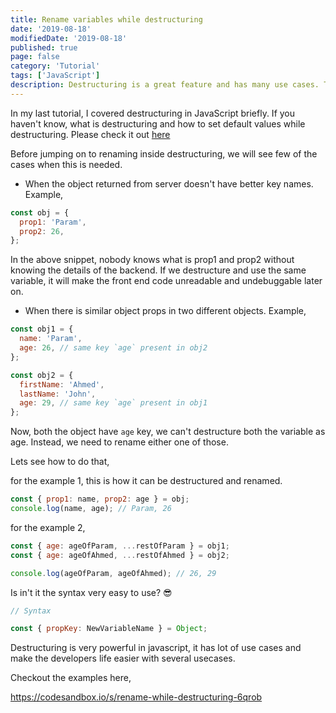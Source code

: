 ```yaml
---
title: Rename variables while destructuring
date: '2019-08-18'
modifiedDate: '2019-08-18'
published: true
page: false
category: 'Tutorial'
tags: ['JavaScript']
description: Destructuring is a great feature and has many use cases. Today, we will see how to rename a variable while destructuring and some use cases for it.
---
```


In my last tutorial, I covered destructuring in JavaScript briefly. If you haven't know, what is destructuring and how to set default values while destructuring. Please check it out [here](/blog/default-values-while-destructuring-in-javascript/)

Before jumping on to renaming inside destructuring, we will see few of the cases when this is needed.

- When the object returned from server doesn't have better key names. Example,

```js
const obj = {
  prop1: 'Param',
  prop2: 26,
};
```

In the above snippet, nobody knows what is prop1 and prop2 without knowing the details of the backend. If we destructure and use the same variable, it will make the front end code unreadable and undebuggable later on.

- When there is similar object props in two different objects. Example,

```js
const obj1 = {
  name: 'Param',
  age: 26, // same key `age` present in obj2
};

const obj2 = {
  firstName: 'Ahmed',
  lastName: 'John',
  age: 29, // same key `age` present in obj1
};
```

Now, both the object have `age` key, we can't destructure both the variable as age. Instead, we need to rename either one of those.

Lets see how to do that,

for the example 1, this is how it can be destructured and renamed.

```js
const { prop1: name, prop2: age } = obj;
console.log(name, age); // Param, 26
```

for the example 2,

```js
const { age: ageOfParam, ...restOfParam } = obj1;
const { age: ageOfAhmed, ...restOfAhmed } = obj2;

console.log(ageOfParam, ageOfAhmed); // 26, 29
```

Is in't it the syntax very easy to use? 😎

```js
// Syntax

const { propKey: NewVariableName } = Object;
```

Destructuring is very powerful in javascript, it has lot of use cases and make the developers life easier with several usecases.

Checkout the examples here,

https://codesandbox.io/s/rename-while-destructuring-6qrob
